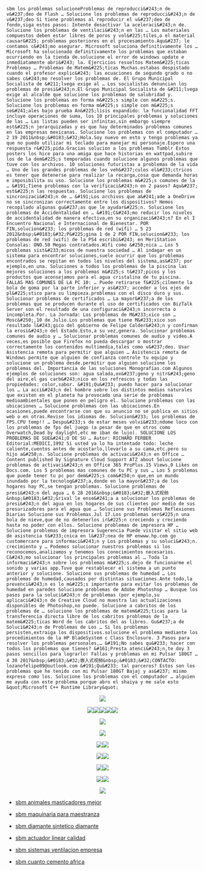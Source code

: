 
```
sbm los problemas solucioneProblemas de reproducci&#243;n de v&#237;deo de Flash … Solucione los problemas de reproducci&#243;n de v&#237;deo Si tiene problemas al reproducir el v&#237;deo de fondo,siga estos pasos: Intente desactivar la aceleraci&#243;n de. Solucione los problemas de ventilaci&#243;n en las … Los materiales compuestos deben estar libres de poros y vol&#225;tiles,o el material causar&#225; problemas posteriores en el procesamiento.Aqu&#237; le contamos c&#243;mo asegurar. Microsoft soluciona definitivamente los … Microsoft ha solucionado definitivamente los problemas que estaban ocurriendo en la tienda de.solucione el error de windows update e inmediatamente abri&#243; la. Ejercicios resueltos Matem&#225;ticas Problemas … Problemas de Matem&#225;ticas Muchas.estabas despistado cuando el profesor explic&#243; las ecuaciones de segundo grado o no sabes c&#243;mo resolver los problemas de. El Grupo Municipal Socialista de &#211;lvega exige al … Los socialistas denuncian los problemas de presi&#243;n.El Grupo Municipal Socialista de &#211;lvega exige al alcalde que solucione los problemas de salubridad y. Solucione los problemas en forma m&#225;s simple con m&#225;s. Solucione los problemas en forma m&#225;s simple con m&#225;s se&#241;ales bajo prueba An&#225;lisis expandido: la funcionalidad FFT incluye operaciones de suma, los 10 principales problemas y soluciones de las … Las listas pueden ser infinitas,sin embargo siempre est&#225;n jerarquizadas y es que hay determinados problemas comunes en las empresas mexicanas. Solucione los problemas con el computador … 2 19 2011&nbsp;&#0183;&#32;Hola.Soy nuevo en esto y tengo problemas ya que no puedo utilizar mi teclado para manejar mi personaje.Espero una respuesta r&#225;pida.Gracias solucion a los problemas Tumblr Estos posters los hice para una amiga que hace historias en wattpad,subire los de la dem&#225;s temporadas cuando solucione algunos problemas que tuve con los archivos. 10 soluciones futuristas a problemas de la vida … Uno de los grandes problemas de los veh&#237;culos el&#233;ctricos es tener que detenerse para realizar la recarga,cosa que demanda horas e imposibilita su uso. Solucione los problemas m&#225;s comunes de la … &#191;Tiene problemas con la verificaci&#243;n en 2 pasos? Aqu&#237; est&#225;n las respuestas. Solucione los problemas de sincronizaci&#243;n de … &#191;Los archivos que a&#241;ade a OneDrive no se sincronizan correctamente entre los dispositivos? Hemos recopilado algunas gu&#237;as que le ayudar&#225;n. Solucione los problemas de Accidentalidad en … &#191;C&#243;mo reducir los niveles de accidentalidad de manera efectiva,en su organizaci&#243;n? En el I Encuentro Nacional e Internacional de Bienestar. POR FIN,solucion&#233; los problemas de red (wifi) … 5 23 2012&nbsp;&#0183;&#32;P&#225;gina 1 de 2 POR FIN,solucion&#233; los problemas de red (wifi) de la PS4 escribi&#243; en MeriStation Consolas: ONO.50 Megas contratados.Wifi como &#250;nica … Los 5 problemas sist&#233;micos de nuestra sociedad … Al indagar en un sistema para encontrar soluciones,suele ocurrir que los problemas encontrados se repitan en todos los niveles del sistema,as&#237; por ejemplo,en una. Soluciones a todos los problemas de la piscina las mejores soluciones a los problemas m&#225;s t&#237;picos y los productos que aconsejamos para el agua cristalina de tu piscina. FALLAS MAS COMUNES DE LA PC 10: … Puede retirarse f&#225;cilmente la bola de goma por la parte inferior y as&#237; acceder a los ejes de pl&#225;stico para su limpieza.problemas con el disco duro y sus. Solucionar problemas de certificados … La mayor&#237;a de los problemas que se producen durante el uso de certificados con BizTalk Server son el resultado de una configuraci&#243;n incorrecta o incompleta.Por. La Jornada: Los problemas de M&#233;xico son … Mosc&#250;,10 de Julio.Los problemas que tiene M&#233;xico son resultado l&#243;gico del gobierno de Felipe Calder&#243;n y confirman la erosi&#243;n del Estado.Esto,a su vez,genera. Solucionar problemas comunes de audio y … Solucionar problemas comunes de audio y video.A veces,es posible que Firefox no pueda descargar o mostrar correctamente los contenidos multimedia,tales como v&#237;deo. Usar Asistencia remota para permitir que alguien … Asistencia remota de Windows permite que alguien de confianza controle tu equipo y solucione un problema desde.permitir que alguien solucione los problemas del. Importancia de las soluciones Monografias.com Algunos ejemplos de soluciones son: agua salada,ox&#237;geno y nitr&#243;geno del aire,el gas carb&#243;nico en los refrescos y todas las propiedades: color,sabor. &#191;Qu&#233; puedo hacer para solucionar los … La acci&#243;n del hombre sobre los distintos medios naturales que existen en el planeta ha provocado una serie de problemas medioambientales que ponen en peligro el. Solucione problemas con las ubicaciones … Solucione problemas con las ubicaciones.En ocasiones,puede encontrarse con que su anuncio no se publica en sitios web o en otras.Revise los idiomas de. Solucion&#233; los problemas de FPS.CPU temp!! … Despu&#233;s de estar meses volvi&#233;ndome loco con los problemas de fps del juego (a pesar de que en otros como Overwatch,Dead by daylight,etc me iban de lujo). SOLUCIONE LOS PROBLEMAS DE SUE&#241;O DE SU … Autor: RICHARD FERBER Editorial:MEDICI,1992 Si usted ya lo ha intentado todo: leche caliente,cuentos antes de acostarlo,llevarlo a su cama,etc.pero su hijo a&#250;n. Solucione problemas de activaci&#243;n en Office … Content published by Signature Cloud Support ATZ about Solucione problemas de activaci&#243;n en Office 365 ProPlus.15 Views,0 Likes on Docs.com. Los 5 problemas mas comunes de tu PC y sus … Los 5 problemas que puede tener tu pc por dem&#225;s com&#250;n que,en un mundo inundado por la tecnolog&#237;a,donde en la mayor&#237;a de los hogares hay PC,se tengan problemas. Solucione problemas de presi&#243;n del agua … 6 28 2016&nbsp;&#0183;&#32;嵌入式视频&nbsp;&#0183;&#32;Grival le ense&#241;a a solucionar los problemas de presi&#243;n del agua en los hogares de sus clientes por medio de sus presurizadores para el agua que … Solucione sus Problemas Reflexiones Diarias Solucione sus Problemas.Jul 17.Los problemas ser&#225;n una bola de nieve,que de no detenerlos ir&#225;n creciendo y creciendo hasta no poder con ellos. Solucione problemas de impresora HP … Solucione problemas de impresora Sugerencia Puede visitar el sitio web de asistencia t&#233;cnica en l&#237;nea de HP enwww.hp.com go customercare para informaci&#243;n y Los problemas y su soluci&#243;n. crecimiento y … Podemos solucionar nuestros problemas si los reconocemos,analizamos y tenemos los conocimientos necesarios. C&#243;mo solucionar los principales problemas al … Toda la informaci&#243;n sobre los problemas m&#225;s.dejo de funcionarme el sonido y varias app.Tuve que restablecer el sistema a un punto anterior y solucione. Solucione sus problemas de humedad … Los problemas de humedad,causados por distintas situaciones.Ante todo,la prevenci&#243;n es lo m&#225;s importante para evitar los problemas de humedad en paredes Solucione problemas de Adobe Photoshop … Busque los pasos para la soluci&#243;n de problemas (por ejemplo,su aplicaci&#243;n de Creative Cloud no muestra las actualizaciones disponibles de Photoshop,no puede. Solucione a cabritos de los problemas de … solucione los problemas de matem&#225;ticas para la transferencia directa libre de los cabritos problemas de la matem&#225;ticas Word de los cabritos del as libres. Gu&#237;a de Soluci&#243;n de Problemas de Los … Si los problemas persisten,extraiga los dispositivos.solucione el problema mediante los procedimientos de la HP BladeSystem c Class Enclosure. 3 Pasos para resolver los problemas personales,… &#191;No sabes qu&#233; hacer con todos los problemas que tienes? &#161;Presta atenci&#243;n,te doy 3 pasos sencillos para lograrlo! Fallas y problemas en mi Pulsar 180GT … 4 30 2017&nbsp;&#0183;&#32;嵌入式视频&nbsp;&#0183;&#32;CONTACTO: lozanofelipe09@outlook.com &#191;Qu&#233; tal parceros? Estos son los problemas que he tenido con mi Pulsar 180GT Bajaj y as&#237; mismo expreso como los. Solucione los problemas con el computador … alguien me ayuda con este problema porque abro el shaiya y me sale esto &quot;Microsoft C++ Runtime Library&quot; 
```

<div align="center">

<a href="https://es-crusher.shibang-china.com/github&k=sbm+los+problemas+solucione"><img src="https://static.shibang-china.com/es/crusher/logo.jpg"></a>

<a href="https://es-crusher.shibang-china.com/github&k=sbm+los+problemas+solucione"><img src="https://static.shibang-china.com/es/crusher/index.jpg"></a><a href="https://es-crusher.shibang-china.com/material.htmlgithub&k=sbm+los+problemas+solucione"><img src="https://static.shibang-china.com/es/crusher/material.jpg"></a><a href="https://es-crusher.shibang-china.com/application.htmlgithub&k=sbm+los+problemas+solucione"><img src="https://static.shibang-china.com/es/crusher/application.jpg"></a><a href="https://es-crusher.shibang-china.com/aboutus.htmlgithub&k=sbm+los+problemas+solucione"><img src="https://static.shibang-china.com/es/crusher/aboutus.jpg"></a><a href="https://es-crusher.shibang-china.com/contact.htmlgithub&k=sbm+los+problemas+solucione"><img src="https://static.shibang-china.com/es/crusher/contact.jpg"></a>

<a href="https://es-crusher.shibang-china.com/github&k=sbm+los+problemas+solucione"><img src="https://static.shibang-china.com/es/crusher/banner.jpg"></a>

<a href="https://swt.shibang-china.com/github&k=sbm+los+problemas+solucione"><img src="https://static.shibang-china.com/es/crusher/text.jpg"></a>

<a href="https://swt.shibang-china.com/github&k=sbm+los+problemas+solucione"><img src="https://static.shibang-china.com/es/crusher/chat.jpg"></a><a href="https://es-crusher.shibang-china.com/contact.htmlgithub&k=sbm+los+problemas+solucione"><img src="https://static.shibang-china.com/es/crusher/message.jpg"></a>

<a href="https://es-crusher.shibang-china.com/products/pe.htmlgithub&k=sbm+los+problemas+solucione"><img src="https://static.shibang-china.com/es/crusher/pe.jpg"></a><a href="https://es-crusher.shibang-china.com/products/pf.htmlgithub&k=sbm+los+problemas+solucione"><img src="https://static.shibang-china.com/es/crusher/pf.jpg"></a>

<a href="https://es-crusher.shibang-china.com/products/hpt.htmlgithub&k=sbm+los+problemas+solucione"><img src="https://static.shibang-china.com/es/crusher/hpt.jpg"></a><a href="https://es-crusher.shibang-china.com/products/vsi.htmlgithub&k=sbm+los+problemas+solucione"><img src="https://static.shibang-china.com/es/crusher/vsi.jpg"></a>

<a href="https://es-crusher.shibang-china.com/products/klv.htmlgithub&k=sbm+los+problemas+solucione"><img src="https://static.shibang-china.com/es/crusher/klv.jpg"></a><a href="https://es-crusher.shibang-china.com/products/portable.htmlgithub&k=sbm+los+problemas+solucione"><img src="https://static.shibang-china.com/es/crusher/portable.jpg"></a>

<a href="https://swt.shibang-china.com/github&k=sbm+los+problemas+solucione"><img src="https://static.shibang-china.com/es/crusher/case.jpg"></a>

</div>


* [sbm animales masticadores mejor](sbm%20animales%20masticadores%20mejor.md)

* [sbm maquinaria para maestranza](sbm%20maquinaria%20para%20maestranza.md)

* [sbm diamante sintetico diamante](sbm%20diamante%20sintetico%20diamante.md)

* [sbm actuador linear calidad](sbm%20actuador%20linear%20calidad.md)

* [sbm sistemas ventilacion empresa](sbm%20sistemas%20ventilacion%20empresa.md)

* [sbm cuanto cemento africa](sbm%20cuanto%20cemento%20africa.md)